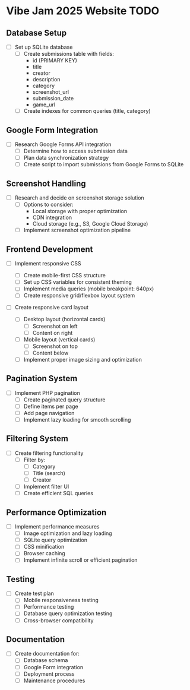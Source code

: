 # Vibe Jam 2025 Website TODO

## Database Setup

- [ ] Set up SQLite database
  - [ ] Create submissions table with fields:
    - id (PRIMARY KEY)
    - title
    - creator
    - description
    - category
    - screenshot_url
    - submission_date
    - game_url
  - [ ] Create indexes for common queries (title, category)

## Google Form Integration

- [ ] Research Google Forms API integration
  - [ ] Determine how to access submission data
  - [ ] Plan data synchronization strategy
  - [ ] Create script to import submissions from Google Forms to SQLite

## Screenshot Handling

- [ ] Research and decide on screenshot storage solution
  - [ ] Options to consider:
    - Local storage with proper optimization
    - CDN integration
    - Cloud storage (e.g., S3, Google Cloud Storage)
  - [ ] Implement screenshot optimization pipeline

## Frontend Development

- [ ] Implement responsive CSS

  - [ ] Create mobile-first CSS structure
  - [ ] Set up CSS variables for consistent theming
  - [ ] Implement media queries (mobile breakpoint: 640px)
  - [ ] Create responsive grid/flexbox layout system

- [ ] Create responsive card layout
  - [ ] Desktop layout (horizontal cards)
    - [ ] Screenshot on left
    - [ ] Content on right
  - [ ] Mobile layout (vertical cards)
    - [ ] Screenshot on top
    - [ ] Content below
  - [ ] Implement proper image sizing and optimization

## Pagination System

- [ ] Implement PHP pagination
  - [ ] Create paginated query structure
  - [ ] Define items per page
  - [ ] Add page navigation
  - [ ] Implement lazy loading for smooth scrolling

## Filtering System

- [ ] Create filtering functionality
  - [ ] Filter by:
    - [ ] Category
    - [ ] Title (search)
    - [ ] Creator
  - [ ] Implement filter UI
  - [ ] Create efficient SQL queries

## Performance Optimization

- [ ] Implement performance measures
  - [ ] Image optimization and lazy loading
  - [ ] SQLite query optimization
  - [ ] CSS minification
  - [ ] Browser caching
  - [ ] Implement infinite scroll or efficient pagination

## Testing

- [ ] Create test plan
  - [ ] Mobile responsiveness testing
  - [ ] Performance testing
  - [ ] Database query optimization testing
  - [ ] Cross-browser compatibility

## Documentation

- [ ] Create documentation for:
  - [ ] Database schema
  - [ ] Google Form integration
  - [ ] Deployment process
  - [ ] Maintenance procedures
